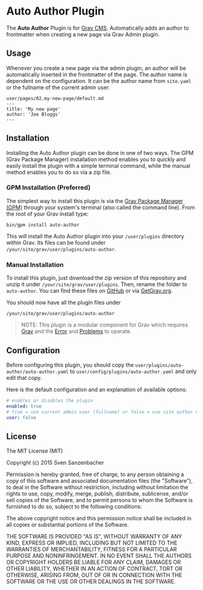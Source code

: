 # Auto Author Plugin

The **Auto Author** Plugin is for [Grav CMS](http://github.com/getgrav/grav). Automatically adds an author to frontmatter when creating a new page via Grav Admin plugin.

## Usage

Whenever you create a new page via the admin plugin, an author will be automatically inserted in the frontmatter of the page. The author name is dependent on the configuration. It can be the author name from `site.yaml` or the fullname of the current admin user. 

```
user/pages/02.my-new-page/default.md
---
title: 'My new page'
author: 'Joe Bloggs'
---
```

## Installation

Installing the Auto Author plugin can be done in one of two ways. The GPM (Grav Package Manager) installation method enables you to quickly and easily install the plugin with a simple terminal command, while the manual method enables you to do so via a zip file.

### GPM Installation (Preferred)

The simplest way to install this plugin is via the [Grav Package Manager (GPM)](http://learn.getgrav.org/advanced/grav-gpm) through your system's terminal (also called the command line).  From the root of your Grav install type:

    bin/gpm install auto-author

This will install the Auto Author plugin into your `/user/plugins` directory within Grav. Its files can be found under `/your/site/grav/user/plugins/auto-author`.

### Manual Installation

To install this plugin, just download the zip version of this repository and unzip it under `/your/site/grav/user/plugins`. Then, rename the folder to `auto-author`. You can find these files on [GitHub](https://github.com/-sven-sanzenbacher/grav-plugin-auto-author) or via [GetGrav.org](http://getgrav.org/downloads/plugins#extras).

You should now have all the plugin files under

    /your/site/grav/user/plugins/auto-author
	
> NOTE: This plugin is a modular component for Grav which requires [Grav](http://github.com/getgrav/grav) and the [Error](https://github.com/getgrav/grav-plugin-error) and [Problems](https://github.com/getgrav/grav-plugin-problems) to operate.

## Configuration

Before configuring this plugin, you should copy the `user/plugins/auto-author/auto-author.yaml` to `user/config/plugins/auto-author.yaml` and only edit that copy.

Here is the default configuration and an explanation of available options:

```yaml
# enables or disables the plugin
enabled: true
# true = use current admin user (fullname) or false = use site author name (default)
user: false
```

## License

The MIT License (MIT)

Copyright (c) 2015 Sven Sanzenbacher

Permission is hereby granted, free of charge, to any person obtaining a copy of this software and associated documentation files (the "Software"), to deal in the Software without restriction, including without limitation the rights to use, copy, modify, merge, publish, distribute, sublicense, and/or sell copies of the Software, and to permit persons to whom the Software is furnished to do so, subject to the following conditions:

The above copyright notice and this permission notice shall be included in all copies or substantial portions of the Software.

THE SOFTWARE IS PROVIDED "AS IS", WITHOUT WARRANTY OF ANY KIND, EXPRESS OR IMPLIED, INCLUDING BUT NOT LIMITED TO THE WARRANTIES OF MERCHANTABILITY, FITNESS FOR A PARTICULAR PURPOSE AND NONINFRINGEMENT. IN NO EVENT SHALL THE AUTHORS OR COPYRIGHT HOLDERS BE LIABLE FOR ANY CLAIM, DAMAGES OR OTHER LIABILITY, WHETHER IN AN ACTION OF CONTRACT, TORT OR OTHERWISE, ARISING FROM, OUT OF OR IN CONNECTION WITH THE SOFTWARE OR THE USE OR OTHER DEALINGS IN THE SOFTWARE.
